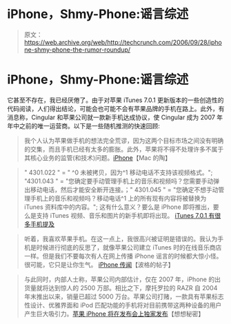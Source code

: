 # iPhone，Shmy-Phone:谣言综述

> 原文：<https://web.archive.org/web/http://techcrunch.com/2006/09/28/iphone-shmy-phone-the-rumor-roundup/>

# iPhone，Shmy-Phone:谣言综述

它甚至不存在，我已经厌倦了。由于对苹果 iTunes 7.0.1 更新版本的一些创造性的代码阅读，人们得出结论，可能会也可能不会有苹果品牌的手机在路上。此外，有消息称，Cingular 和苹果公司就一款新手机达成协议，使 Cingular 成为 2007 年年中之前的唯一运营商。以下是一些随机推测的快速回顾:

> 我个人认为苹果做手机的想法完全荒谬，因为这两个目标市场之间没有明确的交集，而且手机已经有太多的膨胀。此外，苹果将不得不处理许多不属于其核心业务的监管(和技术)问题。[iPhone](https://web.archive.org/web/20130627213828/http://the.taoofmac.com/space/iPhone)【Mac 的陶】

> " 4301.022 " = " ^0 未被拷贝，因为^1 移动电话不支持该视频格式。"; "4301.043 " = "您确定要手动管理手机上的音乐和视频吗？您需要手动弹出移动电话，然后才能安全断开连接。；" 4301.045 " = "您确定不想手动管理手机上的音乐和视频吗？移动电话^1 上的所有现有内容将被替换为 iTunes 资料库中的内容。";
> 这有什么意义？要么是 iPhone 即将推出，要么是支持 iTunes 视频、音乐和图片的新手机即将出现。 [iTunes 7.0.1 有很多手机提及](https://web.archive.org/web/20130627213828/http://www.gizmodo.com/gadgets/cellphones/itunes-701-has-buttloads-of-mobile-phone-mentions-203780.php)

> 听着，我喜欢苹果手机。在这一点上，我很高兴被证明是错误的。我认为手机是时候进行彻底的反思了，就像苹果公司建立 iTunes 时的在线音乐商店一样。但是我们不要每次有人在网上传播 iPhone 谣言的时候都大惊小怪。很可能，它只是让你生气。 [iPhone 传闻](https://web.archive.org/web/20130627213828/http://pogue.blogs.nytimes.com/?p=145)【波格的帖子】

> 与此同时，内部人士称，苹果公司内部估计，仅在 2007 年，iPhone 的出货量就将达到惊人的 2500 万部。相比之下，摩托罗拉的 RAZR 自 2004 年末推出以来，销量已超过 5000 万台。苹果公司打赌，一款具有苹果标志性设计、优雅界面和 iPod 匹配功能的手机将对目前携带这两种设备的用户产生巨大吸引力。[苹果 iPhone 将在发布会上独家发布](https://web.archive.org/web/20130627213828/http://www.thinksecret.com/news/0609cingulariphone.html)【想想秘密】